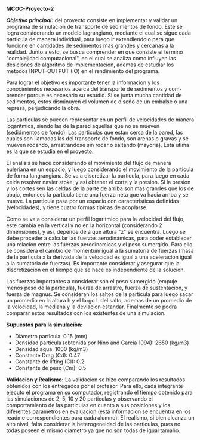 **MCOC-Proyecto-2**

_**Objetivo principal:**_ del proyecto consiste en implementar y validar un programa de simulación de transporte de sedimentos de fondo. Este se logra considerando un modelo lagrangiano, mediante el cual se sigue cada particula de manera individual, para luego ir 
extendiendolo para que funcione en cantidades de sedimentos mas grandes y cercanas a la realidad. Junto a esto, se busca comprender 
en que consiste el termino "complejidad computacional", en el cual se analiza como influyen las desiciones de algoritmo de implementacion, ademas de estudiar los metodos INPUT-OUTPUT (IO) en el rendimiento del programa.

Para lograr el objetivo es importante tener la informacion y los conocimientos necesarios acerca del transporte de sedimentos y com-
prender porque es necesario su estudio. Si se junta mucha cantidad de sedimentos, estos disminuyen el volumen de diseño de un embalse o una represa, perjudicando la obra. 

Las particulas se pueden representar en un perfil de velocidades de manera logaritmica, siendo las de la pared aquellas que no se  mueven (sedidmentos de fondo). Las particulas que estan cerca de la pared, las cuales son llamadas las del transporte de fondo, son arenas o gravas y se mueven rodando, arrastrandose sin rodar o saltando (mayoria). Esta utima es la que se estudia en el proyecto.

El analisis se hace considerando el movimiento del flujo de manera euleriana en un espacio, y luego considerando el movimiento de la 
particula de forma langrangiana. Se va a discretizar la particula, para luego en cada celda resolver navier stoke, y asi obtener el corte y la presion. Si la presion y los cortes sen las celdas de la parte de arriba son mas grandes que los de abajo, entonces la particula tiene una fuerza neta que va hacia arriba y se mueve. La particula pasa por un espacio con caracteristicas definidas (velocidades), y tiene cuatro formas tipicas de acoplarse. 

Como se va a considerar un perfil logaritmico para la velocidad del flujo, este cambia en la vertical y no en la horizontal (considerando 2 dimensiones), y asi, depende de a que altura "z" se encuentra. Luego se debe proceder a calcular las fuerzas aerodinámicas, para poder establecer una relacion entre las fuerzas aerodinamicas y el peso sumergido. Para ello se considera el cambio de momentum igual a la sumatoria de fuerzas (masa de la particula x la derivada de la velocidad es igual a  una aceleracion igual a la sumatoria de fuerzas). Es importante considerar y asegurar que la discretizacion en el tiempo que se hace es independiente de la
solucion. 

Las fuerzas importantes a considerar son el peso sumergido (empuje menos peso de la particula), fuerza de arrastre, fuerza de sustentacion, y fuerza de magnus. Se consideran los saltos de la particula para luego sacar un promedio en la altura h y el largo L
del salto, ademas de un promedio de la velocidad, la mediana y la deviacion estandar. Finalmente se podra comparar estos resultados con los existentes de una simulacion.

**Supuestos para la simulaciòn:**

- Diàmetro partìcula: 0.15 (mm)
- Densidad partìcula (obtenida por Nino and Garcia 1994): 2650 (kg/m3)
- Densidad agua: 1000 (kg/m3)
- Constante Drag (Cd): 0.47
- Constante de lifting (Cl): 0.2
- Constante de peso (Cm): 0.5

**Validacion y Realismo:**
La validacion se hizo comparando los resultados obtenidos con los entregados por el profesor. Para ello, cada integrante ejecuto el programa en su computador, registrando el tiempo obtenido para las simulaciones de 2, 5, 10 y 20 particulas y observando el comportamiento de las particulas en cuanto a sus posiciones y los diferentes parametros en evaluacion (esta informacion se encuentra en los readme correspondientes para cada alumno). 
El realismo, si bien alcanza un alto nivel, falta considerar la heterogeneidad de las particulas, pues no todas poseen el mismo diametro ya que no son todas de igual tamaño.





